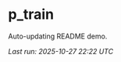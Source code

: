 # p_train

Auto-updating README demo.

<!--START_SECTION:status-->
_Last run: 2025-10-27 22:22 UTC_
<!--END_SECTION:status-->


























































































































































































































































































































































































































































































































































































































































































































































































































































































































































































































































































































































































































































































































































































































































































































